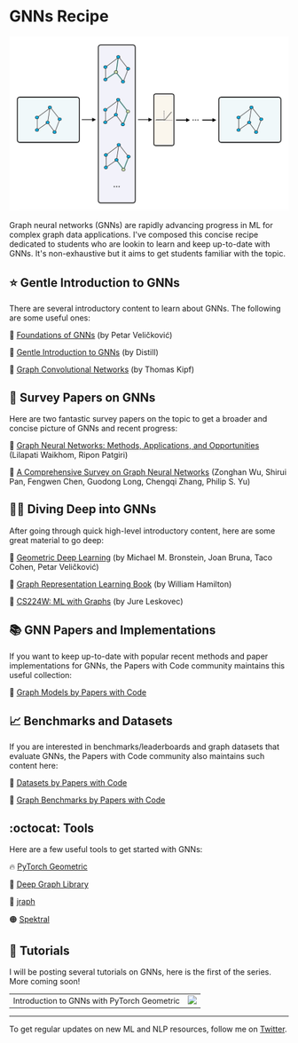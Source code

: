 # GNNs Recipe

![](/gnn.jpeg)

Graph neural networks (GNNs) are rapidly advancing progress in ML for complex graph data applications. I've composed this concise recipe dedicated to students who are lookin to learn and keep up-to-date with GNNs. It's non-exhaustive but it aims to get students familiar with the topic. 

## ⭐ Gentle Introduction to GNNs

There are several introductory content to learn about GNNs. The following are some useful ones:

🔗 [Foundations of GNNs](https://www.youtube.com/watch?v=uF53xsT7mjc) (by Petar Veličković)

🔗 [Gentle Introduction to GNNs](https://distill.pub/2021/gnn-intro/) (by Distill)

🔗 [Graph Convolutional Networks](http://tkipf.github.io/graph-convolutional-networks/) (by Thomas Kipf)


## 📘 Survey Papers on GNNs

Here are two fantastic survey papers on the topic to get a broader and concise picture of GNNs and recent progress:

🔗 [Graph Neural Networks: Methods, Applications, and Opportunities](https://arxiv.org/abs/2108.10733) (Lilapati Waikhom, Ripon Patgiri)

🔗 [A Comprehensive Survey on Graph Neural Networks](https://arxiv.org/abs/1901.00596) (Zonghan Wu, Shirui Pan, Fengwen Chen, Guodong Long, Chengqi Zhang, Philip S. Yu)


## 👩‍💻 Diving Deep into GNNs

After going through quick high-level introductory content, here are some great material to go deep:

🔗 [Geometric Deep Learning](https://geometricdeeplearning.com/) (by Michael M. Bronstein, Joan Bruna, Taco Cohen, Petar Veličković)

🔗 [Graph Representation Learning Book](https://www.cs.mcgill.ca/~wlh/grl_book/) (by William Hamilton)

🔗 [CS224W: ML with Graphs](https://www.youtube.com/playlist?list=PLoROMvodv4rPLKxIpqhjhPgdQy7imNkDn) (by Jure Leskovec)

## 📚 GNN Papers and Implementations

If you want to keep up-to-date with popular recent methods and paper implementations for GNNs, the Papers with Code community maintains this useful collection:

🐙 [Graph Models by Papers with Code](https://paperswithcode.com/methods/category/graph-models)

## 📈 Benchmarks and Datasets

If you are interested in benchmarks/leaderboards and graph datasets that evaluate GNNs, the Papers with Code community also maintains such content here:

🔗 [Datasets by Papers with Code](https://paperswithcode.com/datasets?mod=graphs&page=1)

🔗 [Graph Benchmarks by Papers with Code](https://paperswithcode.com/area/graphs)

## :octocat: Tools

Here are a few useful tools to get started with GNNs:

🔥 [PyTorch Geometric](https://pytorch-geometric.readthedocs.io/en/latest/#)

🔗 [Deep Graph Library](https://www.dgl.ai/)

🦒 [jraph](https://github.com/deepmind/jraph)

🟠 [Spektral](https://graphneural.network/)

## 🍎 Tutorials

I will be posting several tutorials on GNNs, here is the first of the series. More coming soon!
<table>
  <tr>
    <td>Introduction to GNNs with PyTorch Geometric</td>
    <td><a href="https://colab.research.google.com/drive/1d0jLDwgNBtjBVQOFe8lO_1WrqTVeVZx9?usp=sharing">
  <img src="https://colab.research.google.com/assets/colab-badge.svg" width = '' >
</a></td>
  </tr>
</table>

---
To get regular updates on new ML and NLP resources, follow me on [Twitter](https://twitter.com/omarsar0).
